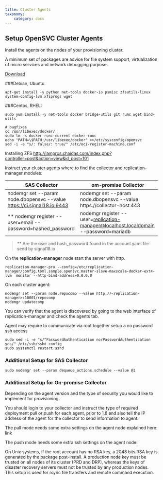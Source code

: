 ```yaml
---
title: Cluster Agents
taxonomy:
    category: docs
---
```

## Setup OpenSVC Cluster Agents

Install the agents on the nodes of your provisioning cluster.

A minimum set of packages are advice for file system support, virtualization of micro services and network debugging purpose.

[Download](https://repo.opensvc.com/)

###Debian, Ubuntu:
```  
apt-get install -y python net-tools docker-io psmisc zfsutils-linux system-config-lvm xfsprogs wget
```

###Centos, RHEL:

```  
sudo yum install -y net-tools docker bridge-utils git runc wget bind-utils

# bugfixes
cd /usr/libexec/docker/
sudo ln -s docker-runc-current docker-runc
echo "PATH=\$PATH:/usr/libexec/docker" >>/etc/sysconfig/opensvc
sed -i -e "s/: false/: true/" /etc/oci-register-machine.conf
```

Installing ZFS
http://lampros.chaidas.com/index.php?controller=post&action=view&id_post=101


Instruct your cluster agents where to find the collector and replication-manager modules:

|SAS Collector | om-promise Collector |
| ------------ | --------------- |
| nodemgr set --param node.dbopensvc --value https://ci.signal18.io:9443 | nodemgr set --param node.dbopensvc --value https://collector-host:443 |
| ** nodemgr register --user=email --password=hashed_password | nodemgr register --user=replication-manager@localhost.localdomain --password=mariadb |

>** Are the user and hash_password found in the account.yaml file send by signal18.io  

On the **replication-manager** node start the server with http.  
```
replication-manager-pro --config=/etc/replication-manager/config.toml.sample.opensvc.master-slave-maxscale-docker-ext4-lvm  monitor --http-bind-address=0.0.0.0
```

On each cluster agent:

```
nodemgr set --param node.repocomp --value http://<replication-manager>:10001/repocomp
nodemgr updatecomp
```

You can verify that the agent is discovered by going to the web interface of replication-manager and check the agents tab.


Agent may require to communicate via root together setup a no password ssh access  
```
sudo sed -i -e "s/^PasswordAuthentication no/PasswordAuthentication yes/" /etc/ssh/sshd_config                    
sudo systemctl restart sshd
```

### Additional Setup for SAS Collector

```
sudo nodemgr set --param dequeue_actions.schedule --value @1
```

### Additional Setup for On-promise Collector

Depending on the agent version and the type of security you would like to implement for provisioning.

You should login to your collector and instruct the type of required deployment pull or push for each agent, prior to 1.8 and also tell the IP address of the agent for the collector to send information to agent.


The pull mode needs some extra settings on the agent node explained here:
[link](https://docs.opensvc.com/agent.architecture.html#the-inetd-entry-point)

The push mode needs some extra ssh settings on the agent node:

On Unix systems, if the root account has no RSA key, a 2048 bits RSA key is generated by the package post-install. A production node key must be trusted on all nodes of its cluster (PRD and DRP), whereas the keys of disaster recovery servers must not be trusted by any production nodes. This setup is used for rsync file transfers and remote command execution.
